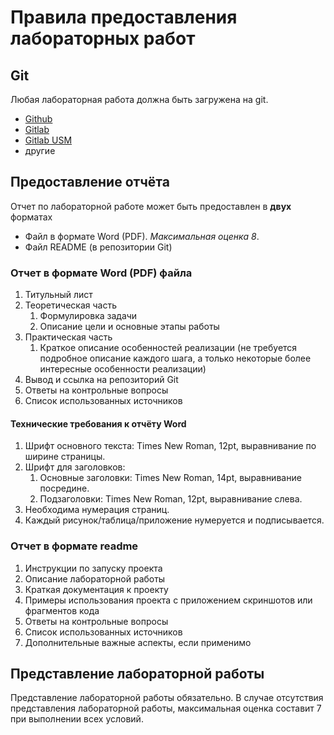 # Правила предоставления лабораторных работ

## Git

Любая лабораторная работа должна быть загружена на git.

- [Github](https://github.com/)
- [Gitlab](https://gitlab.com/)
- [Gitlab USM](https://gitlab.usm.md/)
- другие

## Предоставление отчёта

Отчет по лабораторной работе может быть предоставлен в **двух** форматах
- Файл в формате Word (PDF). *Максимальная оценка 8*.
- Файл README (в репозитории Git)

### Отчет в формате Word (PDF) файла

1. Титульный лист
2. Теоретическая часть
   1. Формулировка задачи
   2. Описание цели и основные этапы работы
3. Практическая часть
   1. Краткое описание особенностей реализации (не требуется подробное описание каждого шага, а только некоторые более интересные особенности реализации)
4. Вывод и ссылка на репозиторий Git
5. Ответы на контрольные вопросы
6. Список использованных источников

#### Технические требования к отчёту Word

1. Шрифт основного текста: Times New Roman, 12pt, выравнивание по ширине страницы.
2. Шрифт для заголовков:
   1. Основные заголовки: Times New Roman, 14pt, выравнивание посредине.
   2. Подзаголовки: Times New Roman, 12pt, выравнивание слева.
3. Необходима нумерация страниц.
4. Каждый рисунок/таблица/приложение нумеруется и подписывается.

### Отчет в формате readme

1. Инструкции по запуску проекта
2. Описание лабораторной работы
3. Краткая документация к проекту
4. Примеры использования проекта с приложением скриншотов или фрагментов кода
5. Ответы на контрольные вопросы
6. Список использованных источников
7. Дополнительные важные аспекты, если применимо

## Представление лабораторной работы

Представление лабораторной работы обязательно. В случае отсутствия представления лабораторной работы, максимальная оценка составит 7 при выполнении всех условий.